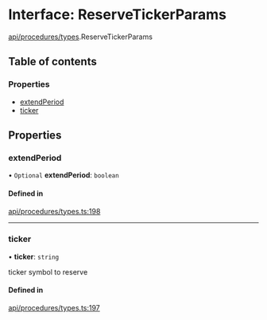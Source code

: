 # Interface: ReserveTickerParams

[api/procedures/types](../wiki/api.procedures.types).ReserveTickerParams

## Table of contents

### Properties

- [extendPeriod](../wiki/api.procedures.types.ReserveTickerParams#extendperiod)
- [ticker](../wiki/api.procedures.types.ReserveTickerParams#ticker)

## Properties

### extendPeriod

• `Optional` **extendPeriod**: `boolean`

#### Defined in

[api/procedures/types.ts:198](https://github.com/PolymathNetwork/polymesh-sdk/blob/c6fe1be3/src/api/procedures/types.ts#L198)

___

### ticker

• **ticker**: `string`

ticker symbol to reserve

#### Defined in

[api/procedures/types.ts:197](https://github.com/PolymathNetwork/polymesh-sdk/blob/c6fe1be3/src/api/procedures/types.ts#L197)
